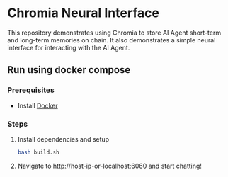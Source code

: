 # Chromia Neural Interface

This repository demonstrates using Chromia to store AI Agent short-term and long-term memories on chain. It also demonstrates a simple neural interface for interacting with the AI Agent.

## Run using docker compose

### Prerequisites
- Install [Docker](https://docs.docker.com/engine/install/ubuntu/)

### Steps
1. Install dependencies and setup
   ```sh
   bash build.sh
   ```

2. Navigate to http://host-ip-or-localhost:6060 and start chatting!
